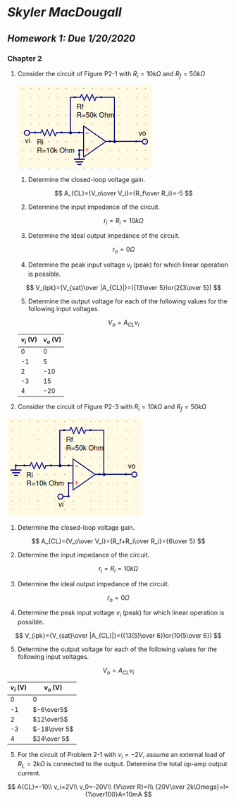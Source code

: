 # ***Skyler MacDougall***

## ***Homework 1: Due 1/20/2020***

### Chapter 2

1. Consider the circuit of Figure P2-1 with $R_i=10k\Omega$ and $R_f=50k\Omega$

    ![hw1Q1](hw1Q1.png)

    1. Determine the closed-loop voltage gain.

    $$
    A_{CL}={V_o\over V_i}={R_f\over R_i}=-5
    $$

    2. Determine the input impedance of the circuit.

    $$
    r_i=R_i=10k\Omega
    $$

    3. Determine the ideal output impedance of the circuit.

    $$
    r_o=0\Omega
    $$

    4. Determine the peak input voltage $v_i$ (peak) for which linear operation is possible.

    $$
    V_{ipk}={V_{sat}\over |A_{CL}|}=({13\over 5})or(2{3\over 5})
    $$

    5. Determine the output voltage for each of the following values for the following input voltages.

    $$
    V_o=A_{CL}v_i
    $$

    | $v_i$ (V) | $v_o$ (V) |
    | --------- | --------- |
    | 0         | 0         |
    | -1        | 5         |
    | 2         | -10       |
    | -3        | 15        |
    | 4         | -20       |

3. Consider the circuit of Figure P2-3 with $R_i=10k\Omega$ and $R_f=50k\Omega$

![hw1Q3](hw1Q3.png)

1. Determine the closed-loop voltage gain.

$$
A_{CL}={V_o\over V_i}={R_f+R_i\over R_i}={6\over 5}
$$

2. Determine the input impedance of the circuit.

$$
r_i=R_i=10k\Omega
$$

3. Determine the ideal output impedance of the circuit.

$$
r_o=0\Omega
$$

4. Determine the peak input voltage $v_i$ (peak) for which linear operation is possible.

$$
V_{ipk}={V_{sat}\over |A_{CL}|}=({13(5)\over 6})or(10{5\over 6})
$$

5. Determine the output voltage for each of the following values for the following input voltages.

$$
V_o=A_{CL}v_i
$$

| $v_i$ (V) | $v_o$ (V)    |
| --------- | ------------ |
| 0         | 0            |
| -1        | $-6\over5$   |
| 2         | $12\over5$   |
| -3        | $-18\over 5$ |
| 4         | $24\over 5$  |

5. For the circuit of Problem 2-1 with $v_i=-2V$, assume an external load of $R_L =2k\Omega$ is connected to the output. Determine the total op-amp output current.

$$
A{CL}=-10\\
v_i=2V\\
v_0=-20V\\
{V\over R}=I\\
{20V\over 2k\Omega}=I={1\over100}A=10mA
$$